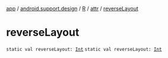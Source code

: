 [app](../../../index.md) / [android.support.design](../../index.md) / [R](../index.md) / [attr](index.md) / [reverseLayout](.)

# reverseLayout

`static val reverseLayout: `[`Int`](https://kotlinlang.org/api/latest/jvm/stdlib/kotlin/-int/index.html)
`static val reverseLayout: `[`Int`](https://kotlinlang.org/api/latest/jvm/stdlib/kotlin/-int/index.html)